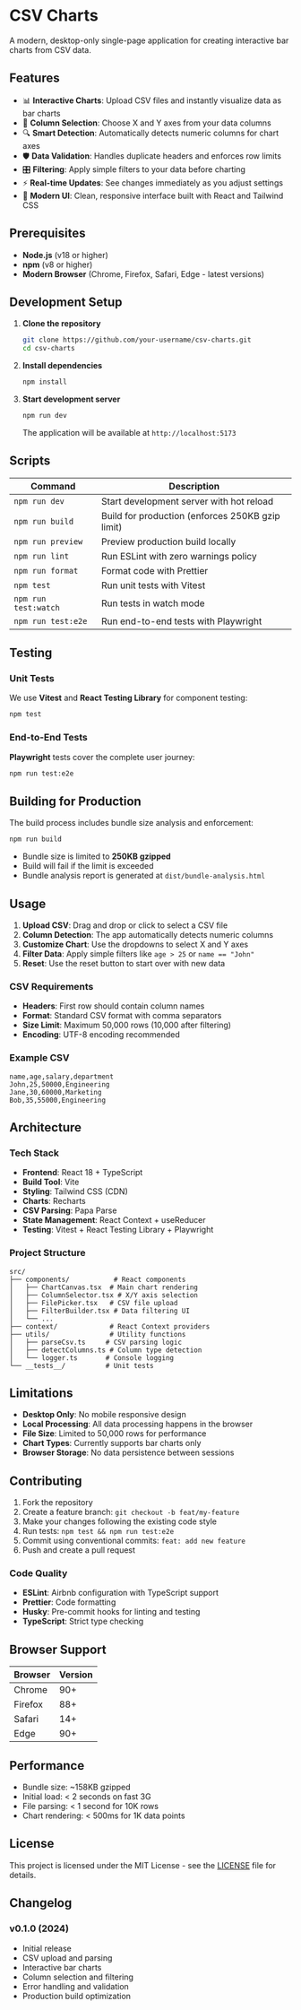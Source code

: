 # CSV Charts

A modern, desktop-only single-page application for creating interactive bar charts from CSV data.

## Features

- 📊 **Interactive Charts**: Upload CSV files and instantly visualize data as bar charts
- 🎯 **Column Selection**: Choose X and Y axes from your data columns
- 🔍 **Smart Detection**: Automatically detects numeric columns for chart axes
- 🛡️ **Data Validation**: Handles duplicate headers and enforces row limits
- 🎛️ **Filtering**: Apply simple filters to your data before charting
- ⚡ **Real-time Updates**: See changes immediately as you adjust settings
- 🎨 **Modern UI**: Clean, responsive interface built with React and Tailwind CSS

## Prerequisites

- **Node.js** (v18 or higher)
- **npm** (v8 or higher)
- **Modern Browser** (Chrome, Firefox, Safari, Edge - latest versions)

## Development Setup

1. **Clone the repository**
   ```bash
   git clone https://github.com/your-username/csv-charts.git
   cd csv-charts
   ```

2. **Install dependencies**
   ```bash
   npm install
   ```

3. **Start development server**
   ```bash
   npm run dev
   ```
   
   The application will be available at `http://localhost:5173`

## Scripts

| Command | Description |
|---------|-------------|
| `npm run dev` | Start development server with hot reload |
| `npm run build` | Build for production (enforces 250KB gzip limit) |
| `npm run preview` | Preview production build locally |
| `npm run lint` | Run ESLint with zero warnings policy |
| `npm run format` | Format code with Prettier |
| `npm test` | Run unit tests with Vitest |
| `npm run test:watch` | Run tests in watch mode |
| `npm run test:e2e` | Run end-to-end tests with Playwright |

## Testing

### Unit Tests
We use **Vitest** and **React Testing Library** for component testing:
```bash
npm test
```

### End-to-End Tests
**Playwright** tests cover the complete user journey:
```bash
npm run test:e2e
```

## Building for Production

The build process includes bundle size analysis and enforcement:

```bash
npm run build
```

- Bundle size is limited to **250KB gzipped**
- Build will fail if the limit is exceeded
- Bundle analysis report is generated at `dist/bundle-analysis.html`

## Usage

1. **Upload CSV**: Drag and drop or click to select a CSV file
2. **Column Detection**: The app automatically detects numeric columns
3. **Customize Chart**: Use the dropdowns to select X and Y axes
4. **Filter Data**: Apply simple filters like `age > 25` or `name == "John"`
5. **Reset**: Use the reset button to start over with new data

### CSV Requirements

- **Headers**: First row should contain column names
- **Format**: Standard CSV format with comma separators
- **Size Limit**: Maximum 50,000 rows (10,000 after filtering)
- **Encoding**: UTF-8 encoding recommended

### Example CSV
```csv
name,age,salary,department
John,25,50000,Engineering
Jane,30,60000,Marketing
Bob,35,55000,Engineering
```

## Architecture

### Tech Stack
- **Frontend**: React 18 + TypeScript
- **Build Tool**: Vite
- **Styling**: Tailwind CSS (CDN)
- **Charts**: Recharts
- **CSV Parsing**: Papa Parse
- **State Management**: React Context + useReducer
- **Testing**: Vitest + React Testing Library + Playwright

### Project Structure
```
src/
├── components/           # React components
│   ├── ChartCanvas.tsx  # Main chart rendering
│   ├── ColumnSelector.tsx # X/Y axis selection
│   ├── FilePicker.tsx   # CSV file upload
│   ├── FilterBuilder.tsx # Data filtering UI
│   └── ...
├── context/             # React Context providers
├── utils/               # Utility functions
│   ├── parseCsv.ts     # CSV parsing logic
│   ├── detectColumns.ts # Column type detection
│   └── logger.ts       # Console logging
└── __tests__/          # Unit tests
```

## Limitations

- **Desktop Only**: No mobile responsive design
- **Local Processing**: All data processing happens in the browser
- **File Size**: Limited to 50,000 rows for performance
- **Chart Types**: Currently supports bar charts only
- **Browser Storage**: No data persistence between sessions

## Contributing

1. Fork the repository
2. Create a feature branch: `git checkout -b feat/my-feature`
3. Make your changes following the existing code style
4. Run tests: `npm test && npm run test:e2e`
5. Commit using conventional commits: `feat: add new feature`
6. Push and create a pull request

### Code Quality

- **ESLint**: Airbnb configuration with TypeScript support
- **Prettier**: Code formatting
- **Husky**: Pre-commit hooks for linting and testing
- **TypeScript**: Strict type checking

## Browser Support

| Browser | Version |
|---------|---------|
| Chrome | 90+ |
| Firefox | 88+ |
| Safari | 14+ |
| Edge | 90+ |

## Performance

- Bundle size: ~158KB gzipped
- Initial load: < 2 seconds on fast 3G
- File parsing: < 1 second for 10K rows
- Chart rendering: < 500ms for 1K data points

## License

This project is licensed under the MIT License - see the [LICENSE](LICENSE) file for details.

## Changelog

### v0.1.0 (2024)
- Initial release
- CSV upload and parsing
- Interactive bar charts
- Column selection and filtering
- Error handling and validation
- Production build optimization
